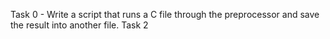 Task 0 - Write a script that runs a C file through the preprocessor and save the result into another file.
Task 2

